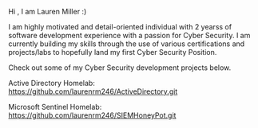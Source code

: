 Hi , I am Lauren Miller :)

I am highly motivated and detail-oriented individual with 2 yearss of software development experience with a passion for Cyber Security. I am currently building my skills through the use of various certifications and projects/labs to hopefully land my first Cyber Security Position.

Check out some of my  Cyber Security development projects below.

Active Directory Homelab:
https://github.com/laurenrm246/ActiveDirectory.git

Microsoft Sentinel Homelab:
https://github.com/laurenrm246/SIEMHoneyPot.git


<!---
laurenrm246/laurenrm246 is a ✨ special ✨ repository because its `README.md` (this file) appears on your GitHub profile.
You can click the Preview link to take a look at your changes.
--->
